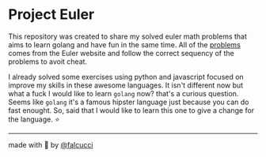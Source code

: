 # Project Euler

This repository was created to share my solved euler math problems that aims to learn golang and have fun in the same time. All of the [problems](https://projecteuler.net/archives) comes from the Euler website and follow the correct sequency of the problems to avoit cheat.

I already solved some exercises using python and javascript focused on improve my skills in these awesome languages. It isn't different now but what a fuck I would like to learn `golang` now? that's a curious question. Seems like `golang` it's a famous hipster language  just because you can do fast enought. So, said that I would like to learn this one to give a change for the language. :star:
_____
made with :purple_heart: by [@falcucci](https://github.com/falcucci)

